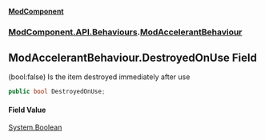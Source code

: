 #### [ModComponent](index.md 'index')
### [ModComponent.API.Behaviours](index.md#ModComponent.API.Behaviours 'ModComponent.API.Behaviours').[ModAccelerantBehaviour](ModAccelerantBehaviour.md 'ModComponent.API.Behaviours.ModAccelerantBehaviour')

## ModAccelerantBehaviour.DestroyedOnUse Field

(bool:false) Is the item destroyed immediately after use

```csharp
public bool DestroyedOnUse;
```

#### Field Value
[System.Boolean](https://docs.microsoft.com/en-us/dotnet/api/System.Boolean 'System.Boolean')
